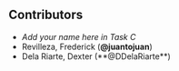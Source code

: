 ## Contributors

* *Add your name here in Task C*
* Revilleza, Frederick (**@juantojuan**)
* Dela Riarte, Dexter (\*\*@DDelaRiarte\*\*)

